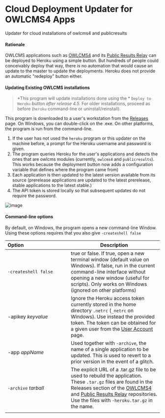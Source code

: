 # Cloud Deployment Updater for OWLCMS4 Apps
Updater for cloud installations of owlcms4 and publicresults

#### Rationale

OWLCMS applications such as [OWLCMS4](https://github.com/owlcms/owlcms4-heroku) and its [Public Results Relay](https://github.com/owlcms/publicresults-heroku) can be deployed to Heroku using a simple button.  But hundreds of people could conceivably deploy that way, there is no automation that would cause an update to the master to update the deployments.  Heroku does not provide an automatic "redeploy" button either.

#### Updating Existing OWLCMS installations

> *This program will update installations done using the * `Deploy to Heroku` *button after release 4.5.* For older installations, proceed as before (`heroku` command-line or uninstall/reinstall).

This program is downloaded to a user's workstation from the [Releases](https://github.com/jflamy/owlcms4-heroku-updater/releases/latest) page.  On Windows, you can double-click on the .exe.  On other platforms, the program is run from the command-line.

1. If the user has not used the `heroku` program or this updater on the machine before, a prompt for the Heroku username and password is given.
2. The program queries Heroku for the user's applications and detects the ones that are owlcms modules (currently, `owlcms4` and `publicresults`).  This works because the deployment button now adds a configuration variable that defines where the program came from)
3. Each application is then updated to the latest version available from its source (prerelease applications are updated to the latest prerelease, stable applications to the latest stable.)  
4. The API token is stored locally so that subsequent updates do not require the password.

![image](https://user-images.githubusercontent.com/678663/74204710-348c2480-4c6c-11ea-82d7-4908fabb296c.png)

#### Command-line options

By default, on Windows, the program opens a new command-line Window.  Using these options requires that you also give `-createshell false`

| Option&nbsp;&nbsp;&nbsp;&nbsp;&nbsp;&nbsp;&nbsp;&nbsp;&nbsp;&nbsp;&nbsp;&nbsp;&nbsp;&nbsp;&nbsp;&nbsp;&nbsp;&nbsp;&nbsp;&nbsp;&nbsp;&nbsp;&nbsp;&nbsp;&nbsp;&nbsp;&nbsp;&nbsp;&nbsp;&nbsp;&nbsp;&nbsp; | Description                                                  |
| ------------------------------------------------------------ | ------------------------------------------------------------ |
| <nobr>`-createshell false`</nobr>                            | true or false. If true, open a new terminal window (default value on Windows).  If false, run in the current command-line interface without opening a new window (useful for scripts).  Only works on Windows  (ignored on other platforms) |
| -apikey *keyvalue*                                           | Ignore the Heroku access token currently stored in the home directory `.netrc` (`_netrc` on Windows).  Use instead the provided token. The token can be obtained for a given user from the [User Account](https://dashboard.heroku.com/account) page. |
| -app *appName*                                               | Used together with `-archive`, the name of a single application to be updated.  This is used to revert to a prior version in the event of a glitch. |
| `-archive` *tarball*                                         | The explicit URL of a .tar.gz file to be used to rebuild the application.  These `.tar.gz` files are found in the Releases section of the [OWLCMS4](https://github.com/owlcms/owlcms4-heroku) and [Public Results Relay](https://github.com/owlcms/publicresults-heroku) repositories.  Use the files with `-heroku.tar.gz` in the name. |
|                                                              |                                                              |

